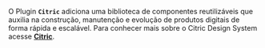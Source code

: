 O Plugin **`Citric`** adiciona uma biblioteca de componentes reutilizáveis que auxilia na construção, manutenção e evolução de produtos digitais de forma rápida e escalável.
Para conhecer mais sobre o Citric Design System acesse [**Citric**](https://citric.stackspot.com/).
